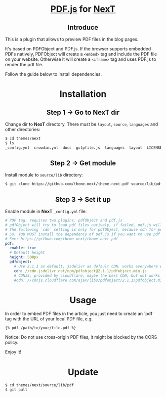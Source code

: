 <h1 align="center"><a href="https://github.com/mozilla/pdf.js">PDF.js</a> for <a href="https://github.com/theme-next">NexT</a></h1>

<h2 align="center">Introduce</h2>

This is a plugin that allows to preview PDF files in the blog pages.

It's based on PDFObject and PDF.js. If the browser supports embedded PDFs natively, PDFObject will create a `<embed>` tag and include the PDF file on your website. Otherwise it will create a `<iframe>` tag and uses PDF.js to render the pdf file.

Follow the guide below to install dependencies.

<h1 align="center">Installation</h1>

<h2 align="center">Step 1 &rarr; Go to NexT dir</h2>

Change dir to **NexT** directory. There must be `layout`, `source`, `languages` and other directories:

```sh
$ cd themes/next
$ ls
_config.yml  crowdin.yml  docs  gulpfile.js  languages  layout  LICENSE.md  package.json  README.md  scripts  source
```

<h2 align="center">Step 2 &rarr; Get module</h2>

Install module to `source/lib` directory:

```sh
$ git clone https://github.com/theme-next/theme-next-pdf source/lib/pdf
```

<h2 align="center">Step 3 &rarr; Set it up</h2>

Enable module in **NexT** `_config.yml` file:

```yml
# PDF tag, requires two plugins: pdfObject and pdf.js
# pdfObject will try to load pdf files natively, if failed, pdf.js will be used.
# The following `cdn` setting is only for pdfObject, because cdn for pdf.js might be blocked by CORS policy.
# So, YOU MUST install the dependency of pdf.js if you want to use pdf tag and make it work on all browsers.
# See: https://github.com/theme-next/theme-next-pdf
pdf:
  enable: true
  # Default height
  height: 500px
  pdfobject:
    # Use 2.1.1 as default, jsdelivr as default CDN, works everywhere even in China
    cdn: //cdn.jsdelivr.net/npm/pdfobject@2.1.1/pdfobject.min.js
    # CDNJS, provided by cloudflare, maybe the best CDN, but not works in China
    #cdn: //cdnjs.cloudflare.com/ajax/libs/pdfobject/2.1.1/pdfobject.min.js
```

<h1 align="center">Usage</h1>
In order to embed PDF files in the article, you just need to create an `pdf` tag with the URL of your local PDF file, e.g.

```
{% pdf /path/to/your/file.pdf %}
```
Notice: Do not use cross-origin PDF files, it might be blocked by the CORS policy.

Enjoy it!

<h1 align="center">Update</h1>

```sh
$ cd themes/next/source/lib/pdf
$ git pull
```
